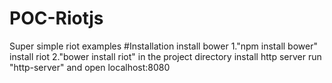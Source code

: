 # POC-Riotjs
Super simple riot examples 
#Installation
install bower   1."npm install bower"
install riot    2."bower install riot" in the project directory
install http server
run "http-server" and open localhost:8080
